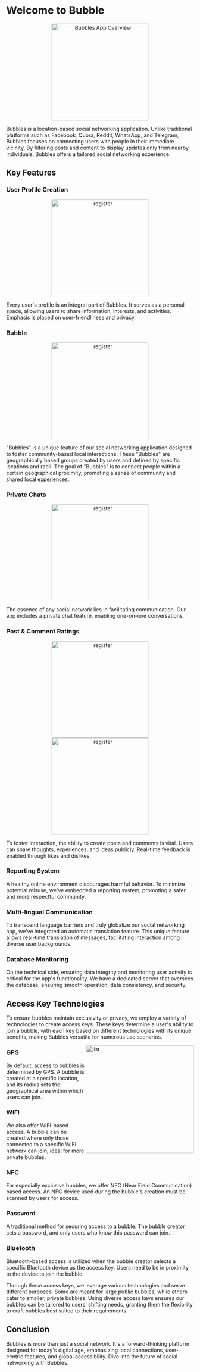 <!DOCTYPE html>
<html lang="en">
<head>
    <meta charset="UTF-8">
    <meta name="viewport" content="width=device-width, initial-scale=1.0">
    
</head>
<body>

<h1>Welcome to Bubble</h1>
<p align="center">
  <img src="bubbles_app/Image app/sign in .jpg" alt="Bubbles App Overview"  width="260px">
</p>

<p>Bubbles is a location-based social networking application. Unlike traditional platforms such as Facebook, Quora, Reddit, WhatsApp, and Telegram, Bubbles focuses on connecting users with people in their immediate vicinity. By filtering posts and content to display updates only from nearby individuals, Bubbles offers a tailored social networking experience.</p>

<h2>Key Features</h2>

<h3>User Profile Creation</h3>
<p align="center">
  <img src="bubbles_app/Image app/register.jpg" alt="register"  width="260px">
</p>
<p>Every user's profile is an integral part of Bubbles. It serves as a personal space, allowing users to share information, interests, and activities. Emphasis is placed on user-friendliness and privacy.</p>

<h3>Bubble</h3>
<p align="center">
  <img src="bubbles_app/Image app/list bubble.jpg" alt="register"  width="260px">
</p>
<p>"Bubbles" is a unique feature of our social networking application designed to foster community-based local interactions. These "Bubbles" are geographically based groups created by users and defined by specific locations and radii. The goal of "Bubbles" is to connect people within a certain geographical proximity, promoting a sense of community and shared local experiences.</p>


<h3>Private Chats</h3>
<p align="center">
  <img src="bubbles_app/Image app/register.jpg" alt="register"  width="260px">
</p>
<p>The essence of any social network lies in facilitating communication. Our app includes a private chat feature, enabling one-on-one conversations.</p>

<h3>Post & Comment Ratings</h3>
<p align="center">
  <img src="bubbles_app/Image app/register.jpg" alt="register"  width="260px">
    <img src="bubbles_app/Image app/register.jpg" alt="register"  width="260px">
</p>

<p>To foster interaction, the ability to create posts and comments is vital. Users can share thoughts, experiences, and ideas publicly. Real-time feedback is enabled through likes and dislikes.</p>

<h3>Reporting System</h3>
<p>A healthy online environment discourages harmful behavior. To minimize potential misuse, we've embedded a reporting system, promoting a safer and more respectful community.</p>

<h3>Multi-lingual Communication</h3>
<p>To transcend language barriers and truly globalize our social networking app, we've integrated an automatic translation feature. This unique feature allows real-time translation of messages, facilitating interaction among diverse user backgrounds.</p>

<h3>Database Monitoring</h3>
<p>On the technical side, ensuring data integrity and monitoring user activity is critical for the app's functionality. We have a dedicated server that oversees the database, ensuring smooth operation, data consistency, and security.</p>

<h2>Access Key Technologies</h2>

<p>To ensure bubbles maintain exclusivity or privacy, we employ a variety of technologies to create access keys. These keys determine a user's ability to join a bubble, with each key based on different technologies with its unique benefits, making Bubbles versatile for numerous use scenarios.</p>
<img align="right" alt="list" src="bubbles_app/Image app/technologies.jpg" width="290px"/>
<h3>GPS</h3>
<p>By default, access to bubbles is determined by GPS. A bubble is created at a specific location, and its radius sets the geographical area within which users can join.</p>

 

<h3>WiFi</h3>
<p>We also offer WiFi-based access. A bubble can be created where only those connected to a specific WiFi network can join, ideal for more private bubbles.</p>

<h3>NFC</h3>
<p>For especially exclusive bubbles, we offer NFC (Near Field Communication) based access. An NFC device used during the bubble's creation must be scanned by users for access.</p>

<h3>Password</h3>
<p>A traditional method for securing access to a bubble. The bubble creator sets a password, and only users who know this password can join.</p>

<h3>Bluetooth</h3>
<p>Bluetooth-based access is utilized when the bubble creator selects a specific Bluetooth device as the access key. Users need to be in proximity to the device to join the bubble.</p>

<p>Through these access keys, we leverage various technologies and serve different purposes. Some are meant for large public bubbles, while others cater to smaller, private bubbles. Using diverse access keys ensures our bubbles can be tailored to users' shifting needs, granting them the flexibility to craft bubbles best suited to their requirements.</p>

<h2>Conclusion</h2>
<p>Bubbles is more than just a social network. It's a forward-thinking platform designed for today's digital age, emphasizing local connections, user-centric features, and global accessibility. Dive into the future of social networking with Bubbles.</p>

</body>
</html>

